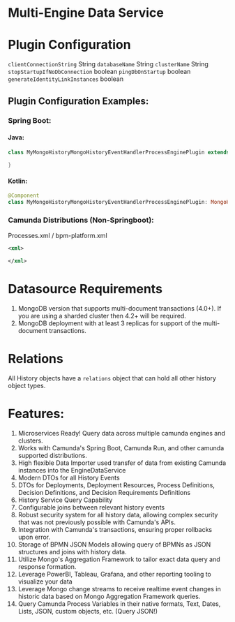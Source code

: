 # Multi-Engine Data Service


# Plugin Configuration

`clientConnectionString` String
`databaseName` String
`clusterName` String
`stopStartupIfNoDbConnection` boolean
`pingDbOnStartup` boolean
`generateIdentityLinkInstances` boolean

## Plugin Configuration Examples:

### Spring Boot:

#### Java:

```java
class MyMongoHistoryMongoHistoryEventHandlerProcessEnginePlugin extends MongoHistoryEventHandlerProcessEnginePlugin{
    
}

```


#### Kotlin:

```kotlin
@Component
class MyMongoHistoryMongoHistoryEventHandlerProcessEnginePlugin: MongoHistoryEventHandlerProcessEnginePlugin()


```

### Camunda Distributions (Non-Springboot):

Processes.xml / bpm-platform.xml

```xml
<xml>
    
</xml>
```


# Datasource Requirements

1. MongoDB version that supports multi-document transactions (4.0+).  If you are using a sharded cluster then 4.2+ will be required.
1. MongoDB deployment with at least 3 replicas for support of the multi-document transactions.



# Relations

All History objects have a `relations` object that can hold all other history object types.



# Features:

1. Microservices Ready! Query data across multiple camunda engines and clusters. 
1. Works with Camunda's Spring Boot, Camunda Run, and other camunda supported distributions.
1. High flexible Data Importer used transfer of data from existing Camunda instances into the EngineDataService 
1. Modern DTOs for all History Events
1. DTOs for Deployments, Deployment Resources, Process Definitions, Decision Definitions, and Decision Requirements Definitions
1. History Service Query Capability
1. Configurable joins between relevant history events
1. Robust security system for all history data, allowing complex security that was not previously possible with Camunda's APIs.
1. Integration with Camunda's transactions, ensuring proper rollbacks upon error.
1. Storage of BPMN JSON Models allowing query of BPMNs as JSON structures and joins with history data.
1. Utilize Mongo's Aggregation Framework to tailor exact data query and response formation.
1. Leverage PowerBI, Tableau, Grafana, and other reporting tooling to visualize your data
1. Leverage Mongo change streams to receive realtime event changes in historic data based on Mongo Aggregation Framework queries.
1. Query Camunda Process Variables in their native formats, Text, Dates, Lists, JSON, custom objects, etc. (Query JSON!)